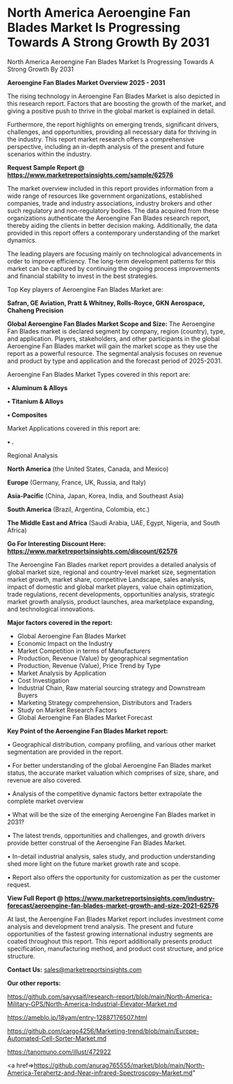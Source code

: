 # North America Aeroengine Fan Blades Market Is Progressing Towards A Strong Growth By 2031
North America Aeroengine Fan Blades Market Is Progressing Towards A Strong Growth By 2031

<Strong> Aeroengine Fan Blades Market Overview 2025 - 2031</strong>

The rising technology in Aeroengine Fan Blades Market is also depicted in this research report. Factors that are boosting the growth of the market, and giving a positive push to thrive in the global market is explained in detail.

Furthermore, the report highlights on emerging trends, significant drivers, challenges, and opportunities, providing all necessary data for thriving in the industry. This report market research offers a comprehensive perspective, including an in-depth analysis of the present and future scenarios within the industry.

<strong>Request Sample Report @ <a href=https://www.marketreportsinsights.com/sample/62576>https://www.marketreportsinsights.com/sample/62576</a></strong>

The market overview included in this report provides information from a wide range of resources like government organizations, established companies, trade and industry associations, industry brokers and other such regulatory and non-regulatory bodies. The data acquired from these organizations authenticate the Aeroengine Fan Blades research report, thereby aiding the clients in better decision making. Additionally, the data provided in this report offers a contemporary understanding of the market dynamics.

The leading players are focusing mainly on technological advancements in order to improve efficiency. The long-term development patterns for this market can be captured by continuing the ongoing process improvements and financial stability to invest in the best strategies.

Top Key players of Aeroengine Fan Blades Market are:

<strong>Safran, GE Aviation, Pratt & Whitney, Rolls-Royce, GKN Aerospace, Chaheng Precision</strong>

<strong><b>Global Aeroengine Fan Blades Market Scope and Size:</b></strong>
The Aeroengine Fan Blades market is declared segment by company, region (country), type, and application. Players, stakeholders, and other participants in the global Aeroengine Fan Blades market will gain the market scope as they use the report as a powerful resource. The segmental analysis focuses on revenue and product by type and application and the forecast period of 2025-2031.

Aeroengine Fan Blades Market Types covered in this report are:

<strong>• Aluminum & Alloys

• Titanium & Alloys

• Composites</strong>

Market Applications covered in this report are:

<strong>• .</strong> 

Regional Analysis

<strong>North America</strong> (the United States, Canada, and Mexico)

<strong>Europe</strong> (Germany, France, UK, Russia, and Italy)

<strong>Asia-Pacific</strong> (China, Japan, Korea, India, and Southeast Asia)

<strong>South America</strong> (Brazil, Argentina, Colombia, etc.)

<strong>The Middle East and Africa</strong> (Saudi Arabia, UAE, Egypt, Nigeria, and South Africa)

<strong>Go For Interesting Discount Here: <a href=https://www.marketreportsinsights.com/discount/62576>https://www.marketreportsinsights.com/discount/62576</a></strong>

The Aeroengine Fan Blades market report provides a detailed analysis of global market size, regional and country-level market size, segmentation market growth, market share, competitive Landscape, sales analysis, impact of domestic and global market players, value chain optimization, trade regulations, recent developments, opportunities analysis, strategic market growth analysis, product launches, area marketplace expanding, and technological innovations.

<strong><b>Major factors covered in the report:</b></strong>
<ul>
  <li>Global Aeroengine Fan Blades Market </li>
  <li>Economic Impact on the Industry</li>
  <li>Market Competition in terms of Manufacturers</li>
  <li>Production, Revenue (Value) by geographical segmentation</li>
  <li>Production, Revenue (Value), Price Trend by Type</li>
  <li>Market Analysis by Application</li>
  <li>Cost Investigation</li>
  <li>Industrial Chain, Raw material sourcing strategy and Downstream Buyers</li>
  <li>Marketing Strategy comprehension, Distributors and Traders</li>
  <li>Study on Market Research Factors</li>
  <li>Global Aeroengine Fan Blades Market Forecast</li>
</ul>

<strong><b>Key Point of the Aeroengine Fan Blades Market report:</b></strong>

• Geographical distribution, company profiling, and various other market segmentation are provided in the report.

• For better understanding of the global Aeroengine Fan Blades market status, the accurate market valuation which comprises of size, share, and revenue are also covered.

• Analysis of the competitive dynamic factors better extrapolate the complete market overview

• What will be the size of the emerging Aeroengine Fan Blades market in 2031?

• The latest trends, opportunities and challenges, and growth drivers provide better construal of the Aeroengine Fan Blades Market.

• In-detail industrial analysis, sales study, and production understanding shed more light on the future market growth rate and scope.

• Report also offers the opportunity for customization as per the customer request.

<strong><b>View Full Report @ <a href=https://www.marketreportsinsights.com/industry-forecast/aeroengine-fan-blades-market-growth-and-size-2021-62576>https://www.marketreportsinsights.com/industry-forecast/aeroengine-fan-blades-market-growth-and-size-2021-62576</a></b></strong>


At last, the Aeroengine Fan Blades Market report includes investment come analysis and development trend analysis. The present and future opportunities of the fastest growing international industry segments are coated throughout this report. This report additionally presents product specification, manufacturing method, and product cost structure, and price structure.

<strong>Contact Us:</strong>
sales@marketreportsinsights.com

<strong>Our other reports:</strong>

<a href=https://github.com/sayysaif/research-report/blob/main/North-America-Military-GPS/North-America-Industrial-Elevator-Market.md>https://github.com/sayysaif/research-report/blob/main/North-America-Military-GPS/North-America-Industrial-Elevator-Market.md</a>

<a href=https://ameblo.jp/18yam/entry-12887176507.html>https://ameblo.jp/18yam/entry-12887176507.html</a>

<a href=https://github.com/cargo4256/Marketing-trend/blob/main/Europe-Automated-Cell-Sorter-Market.md>https://github.com/cargo4256/Marketing-trend/blob/main/Europe-Automated-Cell-Sorter-Market.md</a>

<a href=https://tanomuno.com/illust/472922>https://tanomuno.com/illust/472922</a>

<a href=>https://github.com/anurag765555/market/blob/main/North-America-Terahertz-and-Near-infrared-Spectroscopy-Market.md</a>"
